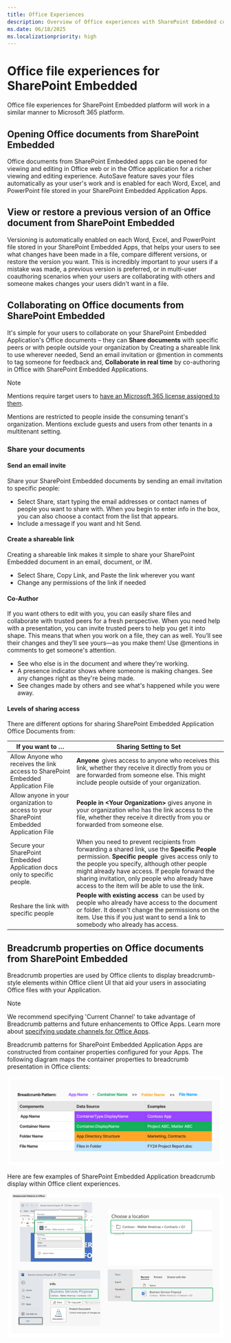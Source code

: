 ```yaml
---
title: Office Experiences
description: Overview of Office experiences with SharePoint Embedded content
ms.date: 06/18/2025
ms.localizationpriority: high
---
```


# Office file experiences for SharePoint Embedded

Office file experiences for SharePoint Embedded platform will work in a similar manner to Microsoft 365 platform.

## Opening Office documents from SharePoint Embedded

Office documents from SharePoint Embedded apps can be opened for viewing and editing in Office web or in the Office application for a richer viewing and editing experience. AutoSave feature saves your files automatically as your user's work and is enabled for each Word, Excel, and PowerPoint file stored in your SharePoint Embedded Application Apps.

## View or restore a previous version of an Office document from SharePoint Embedded

Versioning is automatically enabled on each Word, Excel, and PowerPoint file stored in your SharePoint Embedded Apps, that helps your users to see what changes have been made in a file, compare different versions, or restore the version you want. This is incredibly important to your users if a mistake was made, a previous version is preferred, or in multi-user coauthoring scenarios when your users are collaborating with others and someone makes changes your users didn't want in a file.

## Collaborating on Office documents from SharePoint Embedded

It's simple for your users to collaborate on your SharePoint Embedded Application's Office documents – they can **Share documents** with specific peers or with people outside your organization by Creating a shareable link to use wherever needed, Send an email invitation or @mention in comments to tag someone for feedback and, **Collaborate in real time** by co-authoring in Office with SharePoint Embedded Applications.

> [!NOTE]
> Mentions require target users to [have an Microsoft 365 license assigned to them](../auth.md#mention-users-in-office-documents).
>
> Mentions are restricted to people inside the consuming tenant's organization. Mentions exclude guests and users from other tenants in a multitenant setting.

### Share your documents

#### Send an email invite

Share your SharePoint Embedded documents by sending an email invitation to specific people:

- Select Share, start typing the email addresses or contact names of people you want to share with. When you begin to enter info in the box, you can also choose a contact from the list that appears.
- Include a message if you want and hit Send.

#### Create a shareable link

Creating a shareable link makes it simple to share your SharePoint Embedded document in an email, document, or IM.

- Select Share, Copy Link, and Paste the link wherever you want
- Change any permissions of the link if needed

#### Co-Author

If you want others to edit with you, you can easily share files and collaborate with trusted peers for a fresh perspective. When you need help with a presentation, you can invite trusted peers to help you get it into shape. This means that when you work on a file, they can as well. You’ll see their changes and they’ll see yours—as you make them! Use @mentions in comments to get someone's attention.

- See who else is in the document and where they're working.
- A presence indicator shows where someone is making changes. See any changes right as they're being made.
- See changes made by others and see what's happened while you were away.

#### Levels of sharing access

There are different options for sharing SharePoint Embedded Application Office Documents from:

|                                     If you want to …                                     |                                                                                                                                                                Sharing Setting to Set                                                                                                                                                                |
| ---------------------------------------------------------------------------------------- | ---------------------------------------------------------------------------------------------------------------------------------------------------------------------------------------------------------------------------------------------------------------------------------------------------------------------------------------------------- |
| Allow Anyone who receives the link access to SharePoint Embedded Application File        | **Anyone**  gives access to anyone who receives this link, whether they receive it directly from you or are forwarded from someone else. This might include people outside of your organization.                                                                                                                                                           |
| Allow anyone in your organization to access to your SharePoint Embedded Application File | **People in \<Your Organization\>**  gives anyone in your organization who has the link access to the file, whether they receive it directly from you or forwarded from someone else.                                                                                                                                                                |
| Secure your SharePoint Embedded Application docs only to specific people.                | When you need to prevent recipients from forwarding a shared link, use the **Specific People**  permission. **Specific people**  gives access only to the people you specify, although other people might already have access. If people forward the sharing invitation, only people who already have access to the item will be able to use the link. |
| Reshare the link with specific people                                                    | **People with existing access**  can be used by people who already have access to the document or folder. It doesn't change the permissions on the item. Use this if you just want to send a link to somebody who already has access.                                                                                                               |

## Breadcrumb properties on Office documents from SharePoint Embedded

Breadcrumb properties are used by Office clients to display breadcrumb-style elements within Office client UI that aid your users in associating Office files with your Application.

> [!NOTE]
> We recommend specifying 'Current Channel' to take advantage of Breadcrumb patterns and future enhancements to Office Apps. Learn more about [specifying update channels for Office Apps](/deployoffice/updates/overview-update-channels).

Breadcrumb patterns for SharePoint Embedded Application Apps are constructed from container properties configured for your Apps. The following diagram maps the container properties to breadcrumb presentation in Office clients:

![Screenshot of breadcrumb pattern in SharePoint Embedded Applications](../../images/office2.png)

Here are few examples of SharePoint Embedded Application breadcrumb display within Office client experiences.

![Screenshot of breadcrumb options in SharePoint Embedded Applications.](../../images/office1.png)
